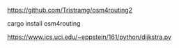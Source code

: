 

https://github.com/Tristramg/osm4routing2

cargo install osm4routing

https://www.ics.uci.edu/~eppstein/161/python/dijkstra.py

